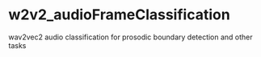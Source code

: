 # w2v2_audioFrameClassification
wav2vec2 audio classification for prosodic boundary detection and other tasks
